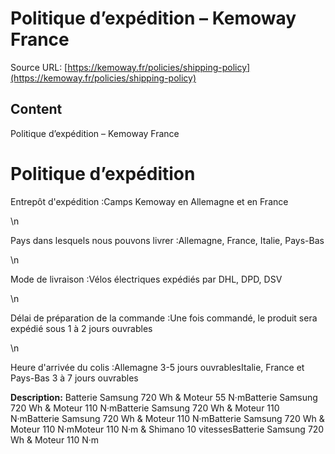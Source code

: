 # Politique d’expédition – Kemoway France

Source URL: [https://kemoway.fr/policies/shipping-policy](https://kemoway.fr/policies/shipping-policy)

## Content

Politique d’expédition – Kemoway France

# Politique d’expédition

Entrepôt d'expédition :Camps Kemoway en Allemagne et en France

\n

Pays dans lesquels nous pouvons livrer :Allemagne, France, Italie, Pays-Bas

\n

Mode de livraison :Vélos électriques expédiés par DHL, DPD, DSV

\n

Délai de préparation de la commande :Une fois commandé, le produit sera expédié sous 1 à 2 jours ouvrables

\n

Heure d'arrivée du colis :Allemagne 3-5 jours ouvrablesItalie, France et Pays-Bas 3 à 7 jours ouvrables


**Description:**
Batterie Samsung 720 Wh & Moteur 55 N·mBatterie Samsung 720 Wh & Moteur 110 N·mBatterie Samsung 720 Wh & Moteur 110 N·mBatterie Samsung 720 Wh & Moteur 110 N·mBatterie Samsung 720 Wh & Moteur 110 N·mMoteur 110 N·m & Shimano 10 vitessesBatterie Samsung 720 Wh & Moteur 110 N·m
